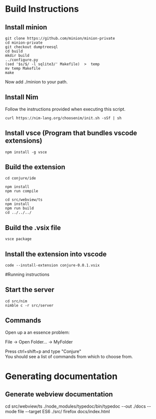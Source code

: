 # Build Instructions

## Install minion
```
git clone https://github.com/minion/minion-private
cd minion-private
git checkout dumptreesql
cd build
mkdir build
../configure.py
(sed '$s/$/ -l sqlite3/' Makefile)  >  temp
mv temp Makefile
make
```
Now add ./minion to your path.


## Install Nim

Follow the instructions provided when executing this script.
```
curl https://nim-lang.org/choosenim/init.sh -sSf | sh

```

## Install vsce (Program that bundles vscode extensions)

```
npm install -g vsce
```

## Build the extension
```
cd conjure/ide

npm install
npm run compile

cd src/webview/ts
npm install
npm run build
cd ../../../
```
## Build the .vsix file
```
vsce package
```

## Install the extension into vscode

```
code --install-extension conjure-0.0.1.vsix
```

#Running instructions

## Start the server

```
cd src/nim
nimble c -r src/server
```

## Commands

Open up a an essence problem: 

File -> Open Folder... -> MyFolder 

Press ctrl+shift+p and type "Conjure"  
You should see a list of commands from which to choose from. 


# Generating documentation

## Generate webview documentation

cd src/webview/ts
./node_modules/typedoc/bin/typedoc --out ./docs --mode file --target ES6 ./src/
firefox docs/index.html